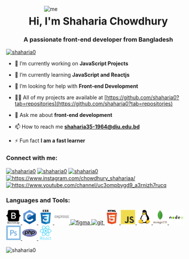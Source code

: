 
<img align="right" alt="me" width="400" src="https://scontent.fdac148-1.fna.fbcdn.net/v/t39.30808-6/326409957_871644147450599_5915776040065252889_n.jpg?_nc_cat=100&ccb=1-7&_nc_sid=09cbfe&_nc_eui2=AeEetC2ORAlHFFy6dlC7hlLfBCdYemjY4N4EJ1h6aNjg3lef7KPi_Jfd_YZ9D5kGCaCmxLr2x-AqWzOdzbancOSK&_nc_ohc=2XrcYnFVvRAAX-pN6ym&_nc_ht=scontent.fdac148-1.fna&oh=00_AfBI0CTLM8GOVEGKwa9tDLHgLCWgNRvCLsTBPQHDUHEznQ&oe=63F465D3" alt="shaharia0" /> </p>
<h1 align="center">Hi, I'm Shaharia Chowdhury</h1>
<h3 align="center">A passionate front-end developer from Bangladesh</h3>

<p align="left"> <a href="https://twitter.com/shaharia0" target="blank"><img src="https://img.shields.io/twitter/follow/shaharia0?logo=twitter&style=for-the-badge" alt="shaharia0" /></a> </p>

- 🔭 I’m currently working on **JavaScript Projects**

- 🌱 I’m currently learning **JavaScript and Reactjs**

- 🤝 I’m looking for help with **Front-end Development**

- 👨‍💻 All of my projects are available at [https://github.com/shaharia0?tab=repositories](https://github.com/shaharia0?tab=repositories)

- 💬 Ask me about **front-end development**

- 📫 How to reach me **shaharia35-1964@diu.edu.bd**

- ⚡ Fun fact **I am a fast learner**

<h3 align="left">Connect with me:</h3>
<p align="left">
<a href="https://twitter.com/shaharia0" target="blank"><img align="center" src="https://raw.githubusercontent.com/rahuldkjain/github-profile-readme-generator/master/src/images/icons/Social/twitter.svg" alt="shaharia0" height="30" width="40" /></a>
<a href="https://linkedin.com/in/shaharia0" target="blank"><img align="center" src="https://raw.githubusercontent.com/rahuldkjain/github-profile-readme-generator/master/src/images/icons/Social/linked-in-alt.svg" alt="shaharia0" height="30" width="40" /></a>
<a href="https://fb.com/shaharia0" target="blank"><img align="center" src="https://raw.githubusercontent.com/rahuldkjain/github-profile-readme-generator/master/src/images/icons/Social/facebook.svg" alt="shaharia0" height="30" width="40" /></a>
<a href="https://www.instagram.com/chowdhury_shahariaa/" target="blank"><img align="center" src="https://raw.githubusercontent.com/rahuldkjain/github-profile-readme-generator/master/src/images/icons/Social/instagram.svg" alt="https://www.instagram.com/chowdhury_shahariaa/" height="30" width="40" /></a>
<a href="https://www.youtube.com/channel/UC3OmpbYgd9_A3rNizh7rucQ" target="blank"><img align="center" src="https://raw.githubusercontent.com/rahuldkjain/github-profile-readme-generator/master/src/images/icons/Social/youtube.svg" alt="https://www.youtube.com/channel/uc3ompbygd9_a3rnizh7rucq" height="30" width="40" /></a>
</p>

<h3 align="left">Languages and Tools:</h3>
<p align="left"> <a href="https://getbootstrap.com" target="_blank" rel="noreferrer"> <img src="https://raw.githubusercontent.com/devicons/devicon/master/icons/bootstrap/bootstrap-plain-wordmark.svg" alt="bootstrap" width="40" height="40"/> </a> <a href="https://www.cprogramming.com/" target="_blank" rel="noreferrer"> <img src="https://raw.githubusercontent.com/devicons/devicon/master/icons/c/c-original.svg" alt="c" width="40" height="40"/> </a> <a href="https://www.w3schools.com/css/" target="_blank" rel="noreferrer"> <img src="https://raw.githubusercontent.com/devicons/devicon/master/icons/css3/css3-original-wordmark.svg" alt="css3" width="40" height="40"/> </a> <a href="https://expressjs.com" target="_blank" rel="noreferrer"> <img src="https://raw.githubusercontent.com/devicons/devicon/master/icons/express/express-original-wordmark.svg" alt="express" width="40" height="40"/> </a> <a href="https://www.figma.com/" target="_blank" rel="noreferrer"> <img src="https://www.vectorlogo.zone/logos/figma/figma-icon.svg" alt="figma" width="40" height="40"/> </a> <a href="https://git-scm.com/" target="_blank" rel="noreferrer"> <img src="https://www.vectorlogo.zone/logos/git-scm/git-scm-icon.svg" alt="git" width="40" height="40"/> </a> <a href="https://www.w3.org/html/" target="_blank" rel="noreferrer"> <img src="https://raw.githubusercontent.com/devicons/devicon/master/icons/html5/html5-original-wordmark.svg" alt="html5" width="40" height="40"/> </a> <a href="https://developer.mozilla.org/en-US/docs/Web/JavaScript" target="_blank" rel="noreferrer"> <img src="https://raw.githubusercontent.com/devicons/devicon/master/icons/javascript/javascript-original.svg" alt="javascript" width="40" height="40"/> </a> <a href="https://www.linux.org/" target="_blank" rel="noreferrer"> <img src="https://raw.githubusercontent.com/devicons/devicon/master/icons/linux/linux-original.svg" alt="linux" width="40" height="40"/> </a> <a href="https://www.mongodb.com/" target="_blank" rel="noreferrer"> <img src="https://raw.githubusercontent.com/devicons/devicon/master/icons/mongodb/mongodb-original-wordmark.svg" alt="mongodb" width="40" height="40"/> </a> <a href="https://nodejs.org" target="_blank" rel="noreferrer"> <img src="https://raw.githubusercontent.com/devicons/devicon/master/icons/nodejs/nodejs-original-wordmark.svg" alt="nodejs" width="40" height="40"/> </a> <a href="https://www.photoshop.com/en" target="_blank" rel="noreferrer"> <img src="https://raw.githubusercontent.com/devicons/devicon/master/icons/photoshop/photoshop-line.svg" alt="photoshop" width="40" height="40"/> </a> <a href="https://www.php.net" target="_blank" rel="noreferrer"> <img src="https://raw.githubusercontent.com/devicons/devicon/master/icons/php/php-original.svg" alt="php" width="40" height="40"/> </a> <a href="https://reactjs.org/" target="_blank" rel="noreferrer"> <img src="https://raw.githubusercontent.com/devicons/devicon/master/icons/react/react-original-wordmark.svg" alt="react" width="40" height="40"/> </a> </p>


<p><img align="center" src="https://github-readme-streak-stats.herokuapp.com/?user=shaharia0&" alt="shaharia0" /></p>

